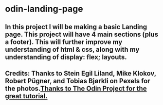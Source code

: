 # odin-landing-page

## In this project I will be making a basic Landing page. This project will have 4 main sections (plus a footer). This will further improve my understanding of html & css, along with my understanding of display: flex; layouts.

## Credits: Thanks to Stein Egil Liland, Mike Klokov, Robert  Pügner, and Tobias Bjørkli on Pexels for the photos.[Thanks to The Odin Project for the great tutorial.](https://www.theodinproject.com/lessons/foundations-landing-page)


